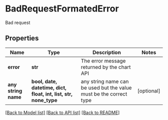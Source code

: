 # BadRequestFormatedError

Bad request

## Properties
Name | Type | Description | Notes
------------ | ------------- | ------------- | -------------
**error** | **str** | The error message returned by the chart API | 
**any string name** | **bool, date, datetime, dict, float, int, list, str, none_type** | any string name can be used but the value must be the correct type | [optional]

[[Back to Model list]](../README.md#documentation-for-models) [[Back to API list]](../README.md#documentation-for-api-endpoints) [[Back to README]](../README.md)


